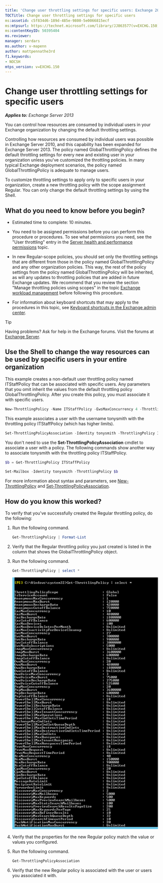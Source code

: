 ```yaml
---
title: 'Change user throttling settings for specific users: Exchange 2013 Help'
TOCTitle: Change user throttling settings for specific users
ms:assetid: c5f834d6-189d-485e-9800-5e0066815ecf
ms:mtpsurl: https://technet.microsoft.com/library/JJ863577(v=EXCHG.150)
ms:contentKeyID: 50395404
ms.reviewer: 
manager: serdars
ms.author: v-mapenn
author: mattpennathe3rd
f1.keywords:
- NOCSH
mtps_version: v=EXCHG.150
---
```


# Change user throttling settings for specific users

_**Applies to:** Exchange Server 2013_

You can control how resources are consumed by individual users in your Exchange organization by changing the default throttling settings.

Controlling how resources are consumed by individual users was possible in Exchange Server 2010, and this capability has been expanded for Exchange Server 2013. The policy named GlobalThrottlingPolicy defines the default throttling settings for every new and existing user in your organization unless you've customized the throttling policies. In many typical Exchange deployment scenarios, the policy named GlobalThrottlingPolicy is adequate to manage users.

To customize throttling settings to apply only to specific users in your organization, create a new throttling policy with the scope assignment Regular. You can only change the default throttling settings by using the Shell.

## What do you need to know before you begin?

- Estimated time to complete: 10 minutes.

- You need to be assigned permissions before you can perform this procedure or procedures. To see what permissions you need, see the "User throttling" entry in the [Server health and performance permissions](server-health-and-performance-permissions-exchange-2013-help.md) topic.

- In new Regular-scope policies, you should set only the throttling settings that are different from those in the policy named GlobalThrottlingPolicy and any other organization policies. This way, the rest of the policy settings from the policy named GlobalThrottlingPolicy will be inherited, as will any updates to throttling policies that are added in future Exchange updates. We recommend that you review the section "Manage throttling policies using scopes" in the topic [Exchange workload management](exchange-workload-management-exchange-2013-help.md) before following this procedure.

- For information about keyboard shortcuts that may apply to the procedures in this topic, see [Keyboard shortcuts in the Exchange admin center](keyboard-shortcuts-in-the-exchange-admin-center-2013-help.md).

> [!TIP]
> Having problems? Ask for help in the Exchange forums. Visit the forums at [Exchange Server](https://go.microsoft.com/fwlink/p/?linkid=60612).

## Use the Shell to change the way resources can be used by specific users in your entire organization

This example creates a non-default user throttling policy named ITStaffPolicy that can be associated with specific users. Any parameters that you omit inherit the values from the default throttling policy GlobalThrottlingPolicy. After you create this policy, you must associate it with specific users.

```powershell
New-ThrottlingPolicy -Name ITStaffPolicy -EwsMaxConcurrency 4 -ThrottlingPolicyScope Regular
```

This example associates a user with the username tonysmith with the throttling policy ITStaffPolicy (which has higher limits).

```powershell
Set-ThrottlingPolicyAssociation -Identity tonysmith -ThrottlingPolicy ITStaffPolicy
```

You don't need to use the **Set-ThrottlingPolicyAssociation** cmdlet to associate a user with a policy. The following commands show another way to associate tonysmith with the throttling policy ITStaffPolicy.

```powershell
$b = Get-ThrottlingPolicy ITStaffPolicy
```

```powershell
Set-Mailbox -Identity tonysmith -ThrottlingPolicy $b
```

For more information about syntax and parameters, see [New-ThrottlingPolicy](https://docs.microsoft.com/powershell/module/exchange/New-ThrottlingPolicy) and [Set-ThrottlingPolicyAssociation](https://docs.microsoft.com/powershell/module/exchange/Set-ThrottlingPolicyAssociation).

## How do you know this worked?

To verify that you've successfully created the Regular throttling policy, do the following:

1. Run the following command.

   ```powershell
   Get-ThrottlingPolicy | Format-List
   ```

2. Verify that the Regular throttling policy you just created is listed in the column that shows the GlobalThrottlingPolicy object.

3. Run the following command.

   ```powershell
   Get-ThrottlingPolicy | select *
   ```

   ![Details On Throttling Policy](images/DetailsOnThrottlingPolicy.png)

4. Verify that the properties for the new Regular policy match the value or values you configured.

5. Run the following command.

   ```powershell
   Get-ThrottlingPolicyAssociation
   ```

6. Verify that the new Regular policy is associated with the user or users you associated it with.

